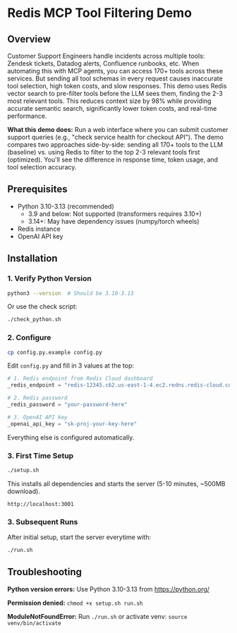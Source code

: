 # Redis MCP Tool Filtering Demo

## Overview

Customer Support Engineers handle incidents across multiple tools: Zendesk tickets, Datadog alerts, Confluence runbooks, etc. When automating this with MCP agents, you can access 170+ tools across these services. But sending all tool schemas in every request causes inaccurate tool selection, high token costs, and slow responses. This demo uses Redis vector search to pre-filter tools before the LLM sees them, finding the 2-3 most relevant tools. This reduces context size by 98% while providing accurate semantic search, significantly lower token costs, and real-time performance.

**What this demo does:** Run a web interface where you can submit customer support queries (e.g., "check service health for checkout API"). The demo compares two approaches side-by-side: sending all 170+ tools to the LLM (baseline) vs. using Redis to filter to the top 2-3 relevant tools first (optimized). You'll see the difference in response time, token usage, and tool selection accuracy. 

## Prerequisites

- Python 3.10-3.13 (recommended)
  - 3.9 and below: Not supported (transformers requires 3.10+)
  - 3.14+: May have dependency issues (numpy/torch wheels)
- Redis instance 
- OpenAI API key

## Installation

### 1. Verify Python Version

```bash
python3 --version  # Should be 3.10-3.13
```

Or use the check script:
```bash
./check_python.sh
```

### 2. Configure

```bash
cp config.py.example config.py
```

Edit `config.py` and fill in 3 values at the top:

```python
# 1. Redis endpoint from Redis Cloud dashboard
_redis_endpoint = "redis-12345.c62.us-east-1-4.ec2.redns.redis-cloud.com:12345"

# 2. Redis password
_redis_password = "your-password-here"

# 3. OpenAI API key
_openai_api_key = "sk-proj-your-key-here"
```

Everything else is configured automatically.

### 3. First Time Setup

```bash
./setup.sh
```

This installs all dependencies and starts the server (5-10 minutes, ~500MB download).

```
http://localhost:3001
```

### 3. Subsequent Runs

After initial setup, start the server everytime with:

```bash
./run.sh
```

## Troubleshooting

**Python version errors:** Use Python 3.10-3.13 from https://python.org/

**Permission denied:** `chmod +x setup.sh run.sh`

**ModuleNotFoundError:** Run `./run.sh` or activate venv: `source venv/bin/activate`
